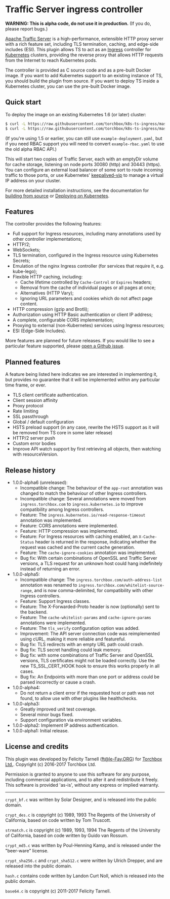 # Traffic Server ingress controller

**WARNING: This is alpha code, do not use it in production.**  (If you do,
please report bugs.)

[Apache Traffic Server](https://trafficserver.apache.org/) is a high-performance,
extensible HTTP proxy server with a rich feature set, including TLS termination,
caching, and edge-side includes (ESI).  This plugin allows TS to act as an
[Ingress](https://github.com/kubernetes/ingress) controller for
[Kubernetes](https://kubernetes.io) clusters, providing the reverse proxy that
allows HTTP requests from the Internet to reach Kubernetes pods.

The controller is provided as C source code and as a pre-built Docker image.
If you want to add Kubernetes support to an existing instance of TS, you should
build the plugin from source.  If you want to deploy TS inside a Kubernetes
cluster, you can use the pre-built Docker image.

## Quick start

To deploy the image on an existing Kubernetes 1.6 (or later) cluster:

```sh
$ curl -L https://raw.githubusercontent.com/torchbox/k8s-ts-ingress/master/example-rbac.yaml | kubectl apply -f -
$ curl -L https://raw.githubusercontent.com/torchbox/k8s-ts-ingress/master/example-deployment.yaml | kubectl apply -f -
```

(If you're using 1.5 or earlier, you can still use `example-deployment.yaml`,
but if you need RBAC support you will need to convert `example-rbac.yaml` to use
the old alpha RBAC API.)

This will start two copies of Traffic Server, each with an emptyDir volume for
cache storage, listening on node ports 30080 (http) and 30443 (https).   You can
configure an external load balancer of some sort to route incoming traffic to
those ports, or use Kubernetes'
[keepalived-vip](https://github.com/kubernetes/contrib/tree/master/keepalived-vip)
to manage a virtual IP address on your cluster.

For more detailed installation instructions, see the documentation for
[building from source](source.md) or [Deploying on Kubernetes](docker.md).

## Features

The controller provides the following features:

* Full support for Ingress resources, including many annotations used by other
  controller implementations;
* HTTP/2;
* WebSockets;
* TLS termination, configured in the Ingress resource using Kubernetes Secrets;
* Emulation of the nginx Ingress controller (for services that require it,
  e.g. kube-lego);
* Flexible HTTP caching, including:
    * Cache lifetime controlled by `Cache-Control` or `Expires` headers;
    * Removal from the cache of individual pages or all pages at once;
    * Alternatives (HTTP Vary);
    * Ignoring URL parameters and cookies which do not affect page content.
* HTTP compression (gzip and Brotli);
* Authorization using HTTP Basic authentication or client IP address;
* A complete, configurable CORS implementation;
* Proxying to external (non-Kubernetes) services using Ingress resources;
* ESI (Edge-Side Includes).

More features are planned for future releases.  If you would like to see a
particular feature supported, please
[open a Github issue](https://github.com/torchbox/k8s-ts-ingress/issues).

## Planned features

A feature being listed here indicates we are interested in implementing it, but
provides no guarantee that it will be implemented within any particular time
frame, or ever.

* TLS client certificate authentication.
* Client session affinity
* Proxy protocol
* Rate limiting
* SSL passthrough
* Global / default configuration
* HSTS preload support (in any case, rewrite the HSTS support as it will be
  removed from TS core in some later release)
* HTTP/2 server push
* Custom error bodies
* Improve API watch support by first retrieving all objects, then watching with
  resourceVersion.

## Release history

* 1.0.0-alpha6 (unreleased):
    * Incompatible change: The behaviour of the `app-root` annotation was
        changed to match the behaviour of other Ingress controllers.
    * Incompatible change: Several annotations were moved from
        `ingress.torchbox.com` to `ingress.kubernetes.io` to improve
         compatibility among Ingress controllers.
    * Feature: The `ingress.kubernetes.io/read-response-timeout` annotation
        was implemented.
    * Feature: CORS annotations were implemented.
    * Feature: HTTP compression was implemented.
    * Feature: For Ingress resources with caching enabled, an `X-Cache-Status`
        header is returned in the response, indicating whether the request was
        cached and the current cache generation.
    * Feature: The `cache-ignore-cookies` annotation was implemented.
    * Bug fix: With certain combinations of OpenSSL and Traffic Server versions,
        a TLS request for an unknown host could hang indefinitely instead of
        returning an error.
* 1.0.0-alpha5:
    * Incompatible change: The `ingress.torchbox.com/auth-address-list`
        annotation was renamed to `ingress.torchbox.com/whitelist-source-range`,
        and is now comma-delimited, for compatibility with other Ingress
        controllers.
    * Feature: Support Ingress classes.
    * Feature: The X-Forwarded-Proto header is now (optionally) sent to the
        backend.
    * Feature: The `cache-whitelist-params` and `cache-ignore-params`
        annotations were implemented.
    * Feature: The `tls_verify` configuration option was added.
    * Improvement: The API server connection code was reimplemented using cURL,
        making it more reliable and featureful.
    * Bug fix: TLS redirects with an empty URL path could crash.
    * Bug fix: TLS secret handling could leak memory.
    * Bug fix: with some combinations of Traffic Server and OpenSSL versions,
        TLS certificates might not be loaded correctly.  Use the new
        TS_SSL_CERT_HOOK hook to ensure this works properly in all cases.
    * Bug fix: An Endpoints with more than one port or address could be parsed
        incorrectly or cause a crash.
* 1.0.0-alpha4:
    * Do not return a client error if the requested host or path was not
      found, to allow use with other plugins like healthchecks.
* 1.0.0-alpha3:
    * Greatly improved unit test coverage.
    * Several minor bugs fixed.
    * Support configuration via environment variables.
* 1.0.0-alpha2: Implement IP address authentication.
* 1.0.0-alpha1: Initial release.

## License and credits

This plugin was developed by Felicity Tarnell (ft@le-Fay.ORG) for
[Torchbox Ltd.](https://torchbox.com).  Copyright (c) 2016-2017 Torchbox Ltd.

Permission is granted to anyone to use this software for any purpose,
including commercial applications, and to alter it and redistribute it
freely. This software is provided 'as-is', without any express or implied
warranty.

----

`crypt_bf.c` was written by Solar Designer, and is released into the public
domain.

`crypt_des.c` is copyright (c) 1989, 1993 The Regents of the University of
California, based on code written by Tom Truscott.

`strmatch.c` is copyright (c) 1989, 1993, 1994 The Regents of the University
of California, based on code written by Guido van Rossum.

`crypt_md5.c` was written by Poul-Henning Kamp, and is released under the
"beer-ware" license.

`crypt_sha256.c` and `crypt_sha512.c` were written by Ulrich Drepper, and are
released into the public domain.

`hash.c` contains code written by Landon Curt Noll, which is released into the
public domain.

`base64.c` is copyright (c) 2011-2017 Felicity Tarnell.
